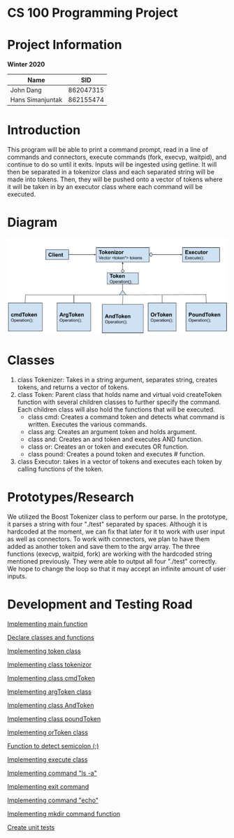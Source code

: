 # CS 100 Programming Project
# Project Information
**Winter 2020**

Name | SID
---- | ----
John Dang | 862047315
Hans Simanjuntak | 862155474

# Introduction
This program will be able to print a command prompt, read in a line of commands and connectors, execute commands (fork, execvp, waitpid), and continue to do so until it exits. Inputs will be ingested using getline. It will then be separated in a tokenizor class and each separated string will be made into tokens. Then, they will be pushed onto a vector of tokens where it will be taken in by an executor class where each command will be executed.

# Diagram
![OMT DIAGRAM](/images/OMT_Diagram.png)

# Classes
1. class Tokenizer: Takes in a string argument, separates string, creates tokens, and returns a vector of tokens.
2. class Token: Parent class that holds name and virtual void createToken function with several children classes to further specify the command. Each children class will also hold the functions that will be executed.
   * class cmd: Creates a command token and detects what command is written. Executes the various commands.
   * class arg: Creates an argument token and holds argument.
   * class and: Creates an and token and executes AND function.
   * class or: Creates an or token and executes OR function.
   * class pound: Creates a pound token and executes # function.
3. class Executor: takes in a vector of tokens and executes each token by calling functions of the token.

# Prototypes/Research
We utilized the Boost Tokenizer class to perform our parse. In the prototype, it parses a string with four "./test" separated by spaces. Although it is hardcoded at the moment, we can fix that later for it to work with user input as well as connectors. To work with connectors, we plan to have them added as another token and save them to the argv array.
The three functions (execvp, waitpid, fork) are working with the hardcoded string mentioned previously. They were able to output all four "./test" correctly. We hope to change the loop so that it may accept an infinite amount of user inputs. 

# Development and Testing Road
[Implementing main function](https://github.com/cs100/assignment-jdhs/issues/2)

[Declare classes and functions](https://github.com/cs100/assignment-jdhs/issues/3)

[Implementing token class](https://github.com/cs100/assignment-jdhs/issues/4)

[Implementing class tokenizor](https://github.com/cs100/assignment-jdhs/issues/5)

[Implementing class cmdToken](https://github.com/cs100/assignment-jdhs/issues/6
)

[Implementing argToken class](https://github.com/cs100/assignment-jdhs/issues/7)

[Implementing class AndToken](https://github.com/cs100/assignment-jdhs/issues/8)

[Implementing class poundToken](https://github.com/cs100/assignment-jdhs/issues/9)

[Implementing orToken class](https://github.com/cs100/assignment-jdhs/issues/10)

[Function to detect semicolon (;)](https://github.com/cs100/assignment-jdhs/issues/11)

[Implementing execute class](https://github.com/cs100/assignment-jdhs/issues/12)

[Implementing command "ls -a" ](https://github.com/cs100/assignment-jdhs/issues/13)

[Implementing exit command](https://github.com/cs100/assignment-jdhs/issues/14)

[Implementing command "echo"](https://github.com/cs100/assignment-jdhs/issues/15)

[Implementing mkdir command function](https://github.com/cs100/assignment-jdhs/issues/16)

[Create unit tests](https://github.com/cs100/assignment-jdhs/issues/17)
